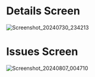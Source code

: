 # Details Screen
![Screenshot_20240730_234213](https://github.com/user-attachments/assets/438ad155-d20e-43c7-886a-e47aaf18ce5e)

# Issues Screen
![Screenshot_20240807_004710](https://github.com/user-attachments/assets/b32cf500-fda9-4621-a5e8-2b12fc83053b)

